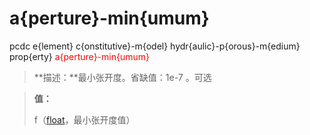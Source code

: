 # a{perture}-min{umum}
pcdc e{lement} c{onstitutive}-m{odel} hydr{aulic}-p{orous}-m{edium} prop{erty} <span style='color: red;'>a{perture}-min{umum}</span>
> **描述：**最小张开度。省缺值：1e-7
。可选

> 
> **值：**
> 
> f（[float](数据类型/float/)，最小张开度值）

